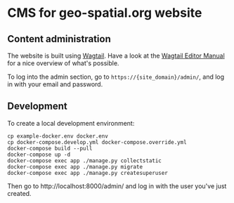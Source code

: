 # CMS for geo-spatial.org website


## Content administration

The website is built using [Wagtail][]. Have a look at the [Wagtail Editor Manual][] for a nice overview of what's possible.

[Wagtail]: https://wagtail.io/
[Wagtail Editor Manual]: https://docs.wagtail.io/en/stable/editor_manual/index.html

To log into the admin section, go to `https://{site_domain}/admin/`, and log in with your email and password.


## Development

To create a local development environment:

```shell
cp example-docker.env docker.env
cp docker-compose.develop.yml docker-compose.override.yml
docker-compose build --pull
docker-compose up -d
docker-compose exec app ./manage.py collectstatic
docker-compose exec app ./manage.py migrate
docker-compose exec app ./manage.py createsuperuser
```

Then go to http://localhost:8000/admin/ and log in with the user you've just created.
